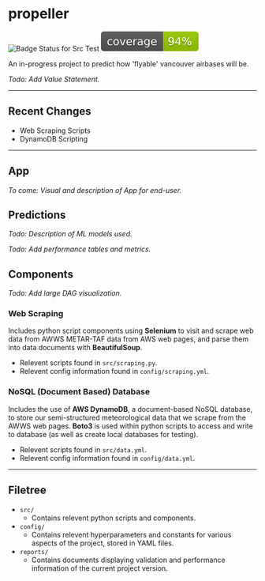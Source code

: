 # propeller

![Badge Status for Src Test](https://github.com/gavingro/propeller/actions/workflows/lint-test.yml/badge.svg)
![Badge Status Code Coverage](https://github.com/gavingro/propeller/blob/main/reports/coverage.svg)

An in-progress project to predict how 'flyable' vancouver airbases will be.

*Todo: Add Value Statement.*

---

## Recent Changes

* Web Scraping Scripts
* DynamoDB Scripting

---

## App

*To come: Visual and description of App for end-user.*

## Predictions

*Todo: Description of ML models used.*

*Todo: Add performance tables and metrics.*

## Components

*Todo: Add large DAG visualization.*

### Web Scraping

Includes python script components using **Selenium** to visit and scrape web data from AWWS METAR-TAF data from AWS web pages, and parse them into data documents with **BeautifulSoup**.

* Relevent scripts found in `src/scraping.py`.
* Relevent config information found in `config/scraping.yml`.

### NoSQL (Document Based) Database

Includes the use of **AWS DynamoDB**, a document-based NoSQL database, to store our semi-structured meteorological data that we scrape from the AWWS web pages. **Boto3** is used within python scripts to access and write to database (as well as create local databases for testing).

* Relevent scripts found in `src/data.yml`.
* Relevent config information found in `config/data.yml`.

---

## Filetree

* `src/`
    * Contains relevent python scripts and components.
* `config/`
    * Contains relevent hyperparameters and constants for various aspects of the project, stored in YAML files.
* `reports/`
    * Contains documents displaying validation and performance information of the current project version.

